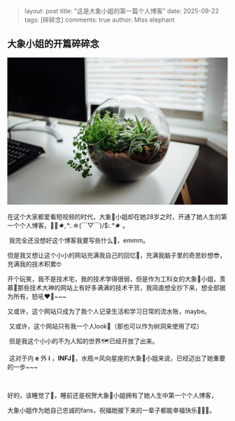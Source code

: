 > layout: post
> title: "这是大象小姐的第一篇个人博客"
> date:   2025-09-22
> tags: [碎碎念]
> comments: true
> author: Miss elephant



## 大象小姐的开篇碎碎念

![plant](../images/plant_600_400.jpg)

​		在这个大家都爱看短视频的时代，大象🐘小姐却在她28岁之时，开通了她人生的第一个个人博客。👏👏*★,°*:.☆(￣▽￣)/$:*.°★* 。

​		我完全还没想好这个博客我要写些什么🤔，emmm。

​		但是我又想让这个小小的网站充满我自己的回忆🥰，充满我脑子里的奇思妙想😎，充满我的技术积累🤓

​		开个玩笑，我不是技术宅，我的技术学得很弱，但是作为工科女的大象🐘小姐，羡慕🤩那些技术大神的网站上有好多满满的技术干货，我简直想全抄下来，想全部据为所有，怒吼❤️‍🔥~~~

​		又或许，这个网站只成为了我个人记录生活和学习日常的流水账，maybe。

​		又或许，这个网站只有我一个人look👀（那也可以作为树洞来使用了哎）

​		但是我这个小小的不为人知的世界🗺️已经开放了出来。

​		这对于内 **e** 外 **i** ，**INFJ**🌌，水瓶♒风向星座的大象🐘小姐来说，已经迈出了她重要的一步~~~

​		

​		好的，该睡觉了🌃，睡前还是祝贺大象🐘小姐拥有了她人生中第一个个人博客，

​		大象小姐作为她自己忠诚的fans，祝福她接下来的一辈子都能幸福快乐💖💖💖。



